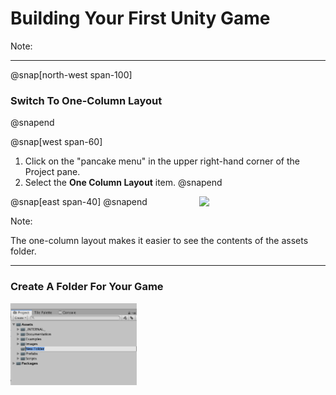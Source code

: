 # Building Your First Unity Game

Note:

---

@snap[north-west span-100]
### Switch To One-Column Layout
@snapend

@snap[west span-60]
1. Click on the "pancake menu" in the upper right-hand corner of the Project pane.
1. Select the **One Column Layout** item.
@snapend

@snap[east span-40]
<img src="GDP1/units/1/assiginments/2-first-unity-game/assets/one-column-layout.png" width="40%" align="right">
@snapend

Note:

The one-column layout makes it easier to see the contents of the assets folder.

---

### Create A Folder For Your Game

<img src="assets/new-folder.png" width="40%" float="right">
